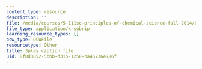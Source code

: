 ```yaml
---
content_type: resource
description: ''
file: /media/courses/5-111sc-principles-of-chemical-science-fall-2014/8f0d30525bbbd3151258ba45736e786f_739SB34oEyo.srt
file_type: application/x-subrip
learning_resource_types: []
ocw_type: OCWFile
resourcetype: Other
title: 3play caption file
uid: 8f0d3052-5bbb-d315-1258-ba45736e786f
---
```

